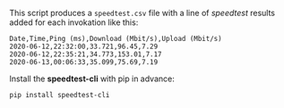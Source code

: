 This script produces a `speedtest.csv` file with a line of *speedtest* results added for each invokation like this:

```
Date,Time,Ping (ms),Download (Mbit/s),Upload (Mbit/s)
2020-06-12,22:32:00,33.721,96.45,7.29
2020-06-12,22:35:21,34.773,153.01,7.17
2020-06-13,00:06:33,35.099,75.69,7.19
```

Install the **speedtest-cli** with pip in advance:

```
pip install speedtest-cli
```
